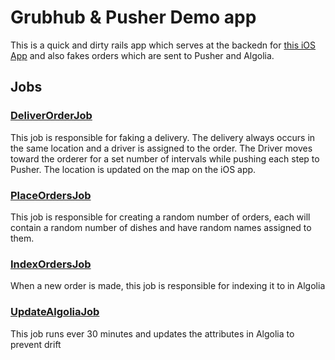 # Grubhub & Pusher Demo app
This is a quick and dirty rails app which serves at the backedn for [this iOS App](https://github.com/zasmail/grubhub_ios) and also fakes orders which are sent to Pusher and Algolia.

## Jobs

### [DeliverOrderJob](https://github.com/zasmail/grubhub_backend/blob/master/app/jobs/deliver_order_job.rb)
This job is responsible for faking a delivery. The delivery always occurs in the same location and a driver is assigned to the order. The Driver moves toward the orderer for a set number of intervals while pushing each step to Pusher. The location is updated on the map on the iOS app.


### [PlaceOrdersJob](https://github.com/zasmail/grubhub_backend/blob/master/app/jobs/place_orders_job.rb)
This job is responsible for creating a random number of orders, each will contain a random number of dishes and have random names assigned to them. 

### [IndexOrdersJob](https://github.com/zasmail/grubhub_backend/blob/master/app/jobs/index_orders_job.rb)
When a new order is made, this job is responsible for indexing it to in Algolia

### [UpdateAlgoliaJob](https://github.com/zasmail/grubhub_backend/blob/master/app/jobs/update_algolia_job.rb)
This job runs ever 30 minutes and updates the attributes in Algolia to prevent drift

